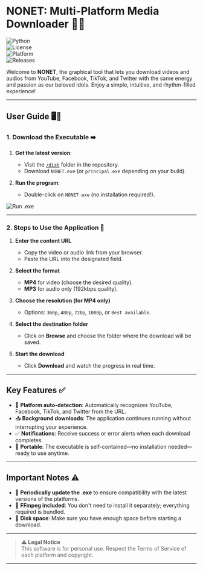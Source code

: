 # NONET: Multi-Platform Media Downloader 🎥🔽

![Python](https://img.shields.io/badge/Python-3.8%2B-blue)  
![License](https://img.shields.io/badge/License-MIT-green)  
![Platform](https://img.shields.io/badge/Platform-Windows-lightgrey)  
![Releases](https://img.shields.io/badge/Releases-.exe%20aut%C3%B3nomo-important)  


Welcome to **NONET**, the graphical tool that lets you download videos and audios from YouTube, Facebook, TikTok, and Twitter with the same energy and passion as our beloved idols. Enjoy a simple, intuitive, and rhythm-filled experience!

---

## User Guide 🖥️🔽

### 1. Download the Executable ➡️

1. **Get the latest version**:  
   - Visit the [`/dist`](https://github.com/tuusuario/NONET/tree/main/dist) folder in the repository.  
   - Download `NONET.exe` (or `principal.exe` depending on your build).

2. **Run the program**:  
   - Double-click on `NONET.exe` (no installation required!).

![Run .exe](docs/screenshots/run_exe.png) <!-- Replace with your actual screenshot -->

---

### 2. Steps to Use the Application 🚀

1. **Enter the content URL**  
   - Copy the video or audio link from your browser.  
   - Paste the URL into the designated field.  

2. **Select the format**  
   - **MP4** for video (choose the desired quality).  
   - **MP3** for audio only (192kbps quality).  
     

3. **Choose the resolution (for MP4 only)**  
   - Options: `360p`, `480p`, `720p`, `1080p`, or `Best available`.  
     

4. **Select the destination folder**  
   - Click on **Browse** and choose the folder where the download will be saved.  
     

5. **Start the download**  
   - Click **Download** and watch the progress in real time.  
     

---

## Key Features ✅

- 🎯 **Platform auto-detection**: Automatically recognizes YouTube, Facebook, TikTok, and Twitter from the URL.
- 📥 **Background downloads**: The application continues running without interrupting your experience.
- ✅ **Notifications**: Receive success or error alerts when each download completes.
- 🚀 **Portable**: The executable is self-contained—no installation needed—ready to use anytime.

---

## Important Notes ⚠️

- 🔄 **Periodically update the .exe** to ensure compatibility with the latest versions of the platforms.
- 📂 **FFmpeg included**: You don't need to install it separately; everything required is bundled.
- 💾 **Disk space**: Make sure you have enough space before starting a download.

---

> **⚠️ Legal Notice**  
> This software is for personal use. Respect the Terms of Service of each platform and copyright.

---
